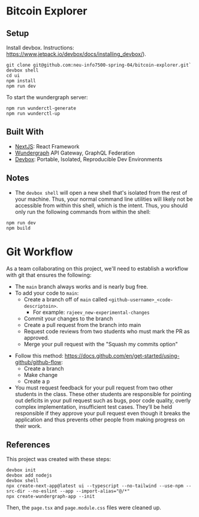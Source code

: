 # Bitcoin Explorer


## Setup

Install devbox. Instructions: https://www.jetpack.io/devbox/docs/installing_devbox/).

```
git clone git@github.com:neu-info7500-spring-04/bitcoin-explorer.git`
devbox shell
cd ui
npm install
npm run dev
```

To start the wundergraph server:
```
npm run wunderctl-generate
npm run wunderctl-up
```


## Built With

* [NextJS](https://nextjs.org/): React Framework
* [Wundergraph](https://wundergraph.com/) API Gateway, GraphQL Federation
* [Devbox](https://www.jetpack.io/devbox): Portable, Isolated, Reproducible Dev Environments

## Notes

* The `devbox shell` will open a new shell that's isolated from the rest of your machine. Thus, your normal command line utilities will likely not be accessible from within this shell, which is the intent. Thus, you should only run the following commands from within the shell:
```
npm run dev
npm build
```
# Git Workflow

As a team collaborating on this project, we'll need to establish a workflow with git that ensures the following:
* The `main` branch always works and is nearly bug free.
* To add your code to `main`:
  * Create a branch off of `main` called `<github-username>_<code-descriptoin>`. 
    * For example: `rajeev_new-experimental-changes`
  * Commit your changes to the branch
  * Create a pull request from the branch into main
  * Request code reviews from two students who must mark the PR as approved.
  * Merge your pull request with the "Squash my commits option"
- Follow this method: https://docs.github.com/en/get-started/using-github/github-flow:
    - Create a branch
    - Make change
    - Create a p
- You must request feedback for your pull request from two other students in the class. These other students are responsible for pointing out deficits in your pull request such as bugs, poor code quality, overly complex implementation, insufficient test cases. They’ll be held responsible if they approve your pull request even though it breaks the application and thus prevents other people from making progress on their work.

## References

This project was created with these steps:
```
devbox init
devbox add nodejs
devbox shell
npx create-next-app@latest ui --typescript --no-tailwind --use-npm --src-dir --no-eslint --app --import-alias="@/*"
npx create-wundergraph-app --init
```

Then, the `page.tsx` and `page.module.css` files were cleaned up.
